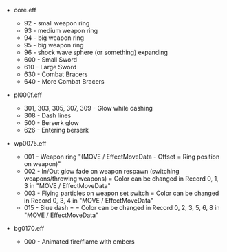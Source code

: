 
- core.eff
	- 92 - small weapon ring
	- 93 - medium weapon ring
	- 94 - big weapon ring
	- 95 - big weapon ring
	- 96 - shock wave sphere (or something) expanding
	- 600 - Small Sword
	- 610 - Large Sword
	- 630 - Combat Bracers
	- 640 - More Combat Bracers

- pl000f.eff
	- 301, 303, 305, 307, 309 - Glow while dashing
	- 308 - Dash lines
	- 500 - Berserk glow
	- 626 - Entering berserk

- wp0075.eff
	- 001 - Weapon ring "(MOVE / EffectMoveData - Offset = Ring position on weapon)"
	- 002 - In/Out glow fade on weapon respawn (switching weapons/throwing weapons) = Color can be changed in Record 0, 1, 3 in "MOVE / EffectMoveData"
	- 003 - Flying particles on weapon set switch = Color can be changed in Record 0, 3, 4 in "MOVE / EffectMoveData"
	- 015 - Blue dash = = Color can be changed in Record 0, 2, 3, 5, 6, 8 in "MOVE / EffectMoveData"


- bg0170.eff
	- 000 - Animated fire/flame with embers
